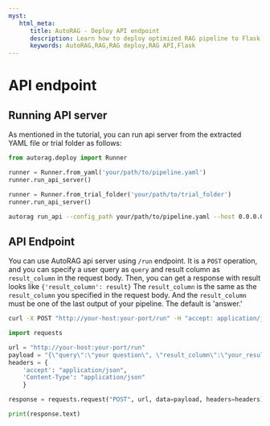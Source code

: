 ```yaml
---
myst:
   html_meta:
      title: AutoRAG - Deploy API endpoint
      description: Learn how to deploy optimized RAG pipeline to Flask API server in AutoRAG
      keywords: AutoRAG,RAG,RAG deploy,RAG API,Flask
---
```

# API endpoint

## Running API server

As mentioned in the tutorial, you can run api server from the extracted YAML file or trial folder as follows:

```python
from autorag.deploy import Runner

runner = Runner.from_yaml('your/path/to/pipeline.yaml')
runner.run_api_server()

runner = Runner.from_trial_folder('your/path/to/trial_folder')
runner.run_api_server()
```

```bash
autorag run_api --config_path your/path/to/pipeline.yaml --host 0.0.0.0 --port 8000
```

## API Endpoint

You can use AutoRAG api server using `/run` endpoint.
It is a `POST` operation, and you can specify a user query as `query` and result column as `result_column` in the request body.
Then, you can get a response with result looks like `{'result_column': result}`
The `result_column` is the same as the `result_column` you specified in the request body.
And the `result_column` must be one of the last output of your pipeline. The default is 'answer.'

```bash
curl -X POST "http://your-host:your-port/run" -H "accept: application/json" -H "Content-Type: application/json" -d "{\"query\":\"your question\", \"result_column\":\"your_result_column\"}"
```

```python
import requests

url = "http://your-host:your-port/run"
payload = "{\"query\":\"your question\", \"result_column\":\"your_result_column\"}"
headers = {
    'accept': "application/json",
    'Content-Type': "application/json"
    }

response = requests.request("POST", url, data=payload, headers=headers)

print(response.text)
```
